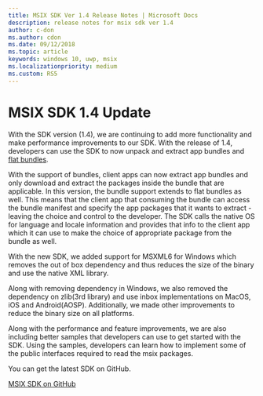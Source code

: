 ```yaml
---
title: MSIX SDK Ver 1.4 Release Notes | Microsoft Docs
description: release notes for msix sdk ver 1.4
author: c-don
ms.author: cdon
ms.date: 09/12/2018
ms.topic: article
keywords: windows 10, uwp, msix
ms.localizationpriority: medium
ms.custom: RS5
---
```


# MSIX SDK 1.4 Update

With the SDK version (1.4), we are continuing to add more functionality and make performance improvements to our SDK.  With the release of 1.4, developers can use the SDK to now unpack and extract app bundles and [flat bundles](https://docs.microsoft.com/en-us/windows/uwp/packaging/flat-bundles?context=/windows/msix/render). 

With the support of bundles, client apps can now extract app bundles and only download and extract the packages inside the bundle that are applicable. In this version, the bundle support extends to flat bundles as well. This means that the client app that consuming the bundle can access the bundle manifest and specify the app packages that it wants to extract - leaving the choice and control to the developer. The SDK calls the native OS for language and locale information and provides that info to the client app which it can use to make the choice of appropriate package from the bundle as well.

With the new SDK, we added support for MSXML6 for Windows which removes the out of box dependency and thus reduces the size of the binary and use the native XML library. 

Along with removing dependency in Windows, we also removed the dependency on zlib(3rd library) and use inbox implementations on MacOS, iOS and Android(AOSP).  Additionally, we made other improvements to reduce the binary size on all platforms. 

Along with the performance and feature improvements, we are also including better samples that developers can use to get started with the SDK. Using the samples, developers can learn how to implement some of the public interfaces required to read the msix packages. 

You can get the latest SDK on GitHub. 

<div class="nextstepaction"><p><a class="x-hidden-focus" href="https://github.com/Microsoft/msix-packaging" data-linktype="external">MSIX SDK on GitHub</a></p></div>

